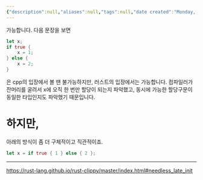 ```yaml
---
{"description":null,"aliases":null,"tags":null,"date created":"Monday, February 27th 2023, 1:43:07 am","date modified":"Monday, February 27th 2023, 6:20:45 pm","created":"2023-02-27T01:43:07","updated":"2023-07-15T21:33:04","title":"let 변수 선언만 해도 되나요","dg-publish":true,"permalink":"/docs/let 변수 선언만 해도 되나요/","dgPassFrontmatter":true}
---
```


가능합니다. 다음 문장을 보면

```rust
let x;
if true {
	x = 1;
} else {
	x = 2;
}
```

은 cpp의 입장에서 볼 땐 불가능하지만, 러스트의 입장에서는 가능합니다. 컴파일러가 잔머리를 굴려서 x에 오직 한 번만 할당이 되는지 파악했고, 동시에 가능한 할당구문이 동일한 타입인지도 파악했기 때문입니다.

# 하지만,

아래의 방식이 좀 더 구체적이고 직관적이죠. 

```rust
let x = if true { 1 } else { 2 };
```

___
https://rust-lang.github.io/rust-clippy/master/index.html#needless_late_init
